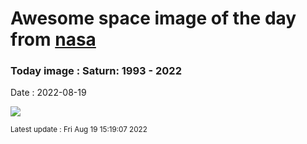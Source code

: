 
# Awesome space image of the day from [nasa](https://api.nasa.gov/)

### Today image : Saturn: 1993 - 2022

Date : 2022-08-19


![](https://apod.nasa.gov/apod/image/2208/Saturn1993-2022Lb1024.jpg)

<small>Latest update : Fri Aug 19 15:19:07 2022</small>


